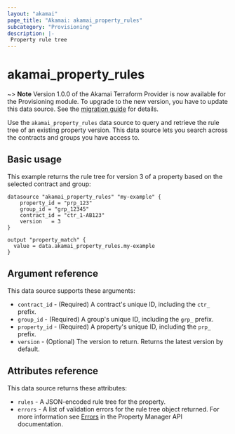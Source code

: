 ```yaml
---
layout: "akamai"
page_title: "Akamai: akamai_property_rules"
subcategory: "Provisioning"
description: |-
 Property rule tree
---
```


# akamai_property_rules

~> **Note** Version 1.0.0 of the Akamai Terraform Provider is now available for the Provisioning module. To upgrade to the new version, you have to update this data source. See the [migration guide](../guides/1.0_migration.md) for details. 

Use the `akamai_property_rules` data source to query and retrieve the rule tree of 
an existing property version. This data source lets you search across the contracts 
and groups you have access to.

## Basic usage

This example returns the rule tree for version 3 of a property based on the selected contract and group:

```hcl
datasource "akamai_property_rules" "my-example" {
    property_id = "prp_123"
    group_id = "grp_12345"
    contract_id = "ctr_1-AB123"
    version   = 3
}

output "property_match" {
  value = data.akamai_property_rules.my-example
}
```

## Argument reference

This data source supports these arguments:

* `contract_id` - (Required) A contract's unique ID, including the `ctr_` prefix. 
* `group_id` - (Required) A group's unique ID, including the `grp_` prefix.
* `property_id` - (Required) A property's unique ID, including the `prp_` prefix. 
* `version` - (Optional) The version to return. Returns the latest version by default.

## Attributes reference

This data source returns these attributes:

* `rules` - A JSON-encoded rule tree for the property.
* `errors` - A list of validation errors for the rule tree object returned. For more information see [Errors](https://developer.akamai.com/api/core_features/property_manager/v1.html#errors) in the Property Manager API documentation.
